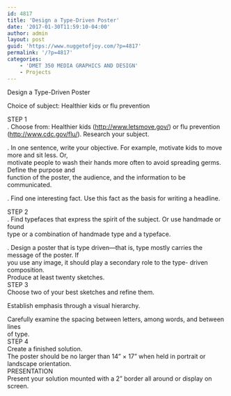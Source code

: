 ```yaml
---
id: 4817
title: 'Design a Type-Driven Poster'
date: '2017-01-30T11:59:10-04:00'
author: admin
layout: post
guid: 'https://www.nuggetofjoy.com/?p=4817'
permalink: '/?p=4817'
categories:
    - 'DMET 350 MEDIA GRAPHICS AND DESIGN'
    - Projects
---
```


Design a Type-Driven Poster

Choice of subject: Healthier kids or flu prevention

STEP 1  
. Choose from: Healthier kids (http://www.letsmove.gov/) or flu prevention  
(http://www.cdc.gov/flu/). Research your subject.

. In one sentence, write your objective. For example, motivate kids to move more and sit less. Or,  
motivate people to wash their hands more often to avoid spreading germs. Define the purpose and  
function of the poster, the audience, and the information to be communicated.

. Find one interesting fact. Use this fact as the basis for writing a headline.

STEP 2  
. Find typefaces that express the spirit of the subject. Or use handmade or found  
type or a combination of handmade type and a typeface.

. Design a poster that is type driven—that is, type mostly carries the message of the poster. If  
you use any image, it should play a secondary role to the type- driven composition.  
Produce at least twenty sketches.  
STEP 3  
Choose two of your best sketches and refine them.

Establish emphasis through a visual hierarchy.

Carefully examine the spacing between letters, among words, and between lines  
of type.  
STEP 4  
Create a finished solution.  
The poster should be no larger than 14” × 17” when held in portrait or landscape orientation.  
PRESENTATION  
Present your solution mounted with a 2” border all around or display on screen.